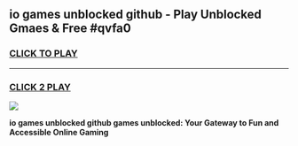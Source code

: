 
## io games unblocked github - Play Unblocked Gmaes & Free #qvfa0
<h3>
<a href="https://premium.freeplayer.one?title=io_games_unblocked_github&ref=03M">CLICK TO PLAY</a></h3>
<hr>

<h3>
<a href="https://premium.freeplayer.one?title=io_games_unblocked_github&ref=03M">CLICK 2 PLAY</a>
  
</h3>

<a href="https://premium.freeplayer.one?title=io_games_unblocked_github&ref=03M"><img src="https://clearcache.store/games.png"></a>


**io games unblocked github games unblocked: Your Gateway to Fun and Accessible Online Gaming**
